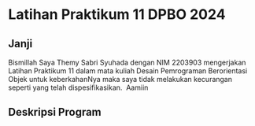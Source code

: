 # Latihan Praktikum 11 DPBO 2024

## Janji

Bismillah
Saya Themy Sabri Syuhada dengan NIM 2203903 mengerjakan Latihan Praktikum 11
dalam mata kuliah Desain Pemrograman Berorientasi Objek untuk keberkahanNya maka saya tidak melakukan kecurangan seperti yang telah dispesifikasikan. 
Aamiin

## Deskripsi Program
